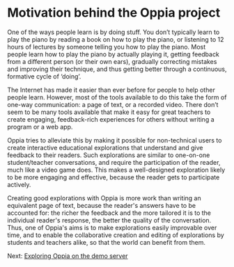 # Motivation behind the Oppia project #

One of the ways people learn is by doing stuff. You don’t typically learn to play the piano by reading a book on how to play the piano, or listening to 12 hours of lectures by someone telling you how to play the piano. Most people learn how to play the piano by actually playing it, getting feedback from a different person (or their own ears), gradually correcting mistakes and improving their technique, and thus getting better through a continuous, formative cycle of ‘doing’.

The Internet has made it easier than ever before for people to help other people learn. However, most of the tools available to do this take the form of one-way communication: a page of text, or a recorded video. There don’t seem to be many tools available that make it easy for great teachers to create engaging, feedback-rich experiences for others without writing a program or a web app.

Oppia tries to alleviate this by making it possible for non-technical users to create interactive educational explorations that understand and give feedback to their readers. Such explorations are similar to one-on-one student/teacher conversations, and require the participation of the reader, much like a video game does. This makes a well-designed exploration likely to be more engaging and effective, because the reader gets to participate actively.

Creating good explorations with Oppia is more work than writing an equivalent page of text, because the reader's answers have to be accounted for: the richer the feedback and the more tailored it is to the individual reader's response, the better the quality of the conversation. Thus, one of Oppia's aims is to make explorations easily improvable over time, and to enable the collaborative creation and editing of explorations by students and teachers alike, so that the world can benefit from them.

Next: [Exploring Oppia on the demo server](IntroductoryPlaythrough.md)